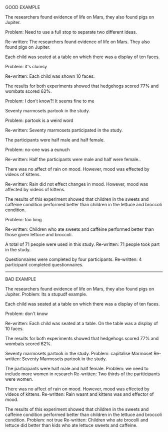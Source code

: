GOOD EXAMPLE

The researchers found evidence of life on Mars, they also found pigs on Jupiter.


Problem: Need to use a full stop to separate two different ideas.


Re-written: The researchers found evidence of life on Mars. They also found pigs on Jupiter.




Each child was seated at a table on which there was a display of ten faces.


Problem: it's clumsy


Re-written: Each child was shown 10 faces.




The results for both experiments showed that hedgehogs scored 77% and wombats scored 62%.


Problem: I don't know?! It seems fine to me



Seventy marmosets partook in the study.


Problem: partook is a weird word


Re-written: Seventy marmosets participated in the study.




The participants were half male and half female.


Problem: no-one was a eunuch


Re-written: Half the participants were male and half were female..




There was no affect of rain on mood. However, mood was effected by videos of kittens.

Re-written: Rain did not effect changes in mood. However, mood was affected by videos of kittens.

The results of this experiment showed that children in the sweets and caffeine condition performed better than children in the lettuce and broccoli condition.

Problem: too long


Re-written: Children who ate sweets and caffeine performed better than those given lettuce and broccoli.


A total of 71 people were used in this study.
Re-written: 71 people took part in the study.


Questionnaires were completed by four participants.
Re-written: 4 participant completed questionnaires.



-------------------------



BAD EXAMPLE


The researchers found evidence of life on Mars, they also found pigs on Jupiter.
Problem: Its a stupudf example.


Each child was seated at a table on which there was a display of ten faces.

Problem: don't know


Re-written: Each child was seated at a table. On the table was a display of 10 faces.



The results for both experiments showed that hedgehogs scored 77% and wombats scored 62%.


Seventy marmosets partook in the study.
Problem: capitalise Marmoset
Re-written: Seventy Marmosets partook in the study.




The participants were half male and half female.
Problem: we need to include more women in research
Re-written: Two thirds of the partticipants were women.


There was no affect of rain on mood. However, mood was effected by videos of kittens.
Re-written: Rain wasnt and kittens was and effector of mood.

The results of this experiment showed that children in the sweets and caffeine condition performed better than children in the lettuce and broccoli condition.
Problem: not true
Re-written: Children who ate brocolli and lettuce did better than kids who ate lettuce sweets and caffeine.

